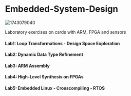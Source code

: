 # Embedded-System-Design
![1743079040](https://user-images.githubusercontent.com/50949470/111877921-459a7f80-89ae-11eb-9b37-f1da66bf4ecd.jpg)

Laboratory exercises on cards with ARM, FPGA and sensors
#### Lab1: Loop Transformations - Design Space Exploration
#### Lab2: Dynamic Data Type Refinement
#### Lab3: ARM Assembly
#### Lab4: High-Level Synthesis on FPGAs
#### Lab5: Embedded Linux - Crosscompiling - RTOS
